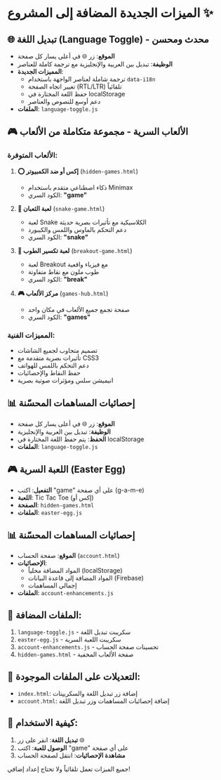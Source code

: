 # الميزات الجديدة المضافة إلى المشروع ✨

## 🌐 تبديل اللغة (Language Toggle) - محدث ومحسن
- **الموقع**: زر 🌐 في أعلى يسار كل صفحة
- **الوظيفة**: تبديل بين العربية والإنجليزية مع ترجمة كاملة للعناصر
- **المميزات الجديدة**:
  - ترجمة شاملة لعناصر الواجهة باستخدام `data-i18n`
  - تغيير اتجاه الصفحة (RTL/LTR) تلقائياً
  - حفظ اللغة المختارة في localStorage
  - دعم أوسع للنصوص والعناصر
- **الملفات**: `language-toggle.js`

## 🎮 الألعاب السرية - مجموعة متكاملة من الألعاب

### الألعاب المتوفرة:
1. **⭕ إكس أو ضد الكمبيوتر** (`hidden-games.html`)
   - ذكاء اصطناعي متقدم باستخدام Minimax
   - الكود السري: **"game"**

2. **🐍 لعبة الثعبان** (`snake-game.html`) 
   - لعبة Snake الكلاسيكية مع تأثيرات بصرية حديثة
   - دعم التحكم بالماوس واللمس والكيبورد
   - الكود السري: **"snake"**

3. **🧱 لعبة تكسير الطوب** (`breakout-game.html`)
   - لعبة Breakout مع فيزياء واقعية  
   - طوب ملون مع نقاط متفاوتة
   - الكود السري: **"break"**

4. **🎮 مركز الألعاب** (`games-hub.html`)
   - صفحة تجمع جميع الألعاب في مكان واحد
   - الكود السري: **"games"**

### المميزات الفنية:
- تصميم متجاوب لجميع الشاشات
- تأثيرات بصرية متقدمة مع CSS3
- دعم التحكم باللمس للهواتف
- حفظ النقاط والإحصائيات
- انيميشن سلس ومؤثرات صوتية بصرية

## 📊 إحصائيات المساهمات المحسّنة
- **الموقع**: زر 🌐 في أعلى يسار كل صفحة
- **الوظيفة**: تبديل بين العربية والإنجليزية
- **الحفظ**: يتم حفظ اللغة المختارة في localStorage
- **الملفات**: `language-toggle.js`

## 🎮 اللعبة السرية (Easter Egg)
- **التفعيل**: اكتب "game" على أي صفحة (g-a-m-e)
- **اللعبة**: Tic Tac Toe (إكس أو)
- **الصفحة**: `hidden-games.html`
- **الملفات**: `easter-egg.js`

## 📊 إحصائيات المساهمات المحسّنة
- **الموقع**: صفحة الحساب (`account.html`)
- **الإحصائيات**:
  - المواد المضافة محلياً (localStorage)
  - المواد المضافة إلى قاعدة البيانات (Firebase)
  - إجمالي المساهمات
- **الملفات**: `account-enhancements.js`

## 🔧 الملفات المضافة:
1. `language-toggle.js` - سكريبت تبديل اللغة
2. `easter-egg.js` - سكريبت اللعبة السرية
3. `account-enhancements.js` - تحسينات صفحة الحساب
4. `hidden-games.html` - صفحة الألعاب المخفية

## 📝 التعديلات على الملفات الموجودة:
- `index.html`: إضافة زر تبديل اللغة والسكريپتات
- `account.html`: إضافة إحصائيات المساهمات وزر تبديل اللغة

## 🚀 كيفية الاستخدام:
1. **تبديل اللغة**: انقر على زر 🌐
2. **الوصول للعبة**: اكتب "game" على أي صفحة
3. **مشاهدة الإحصائيات**: انتقل لصفحة الحساب

جميع الميزات تعمل تلقائياً ولا تحتاج إعداد إضافي!
